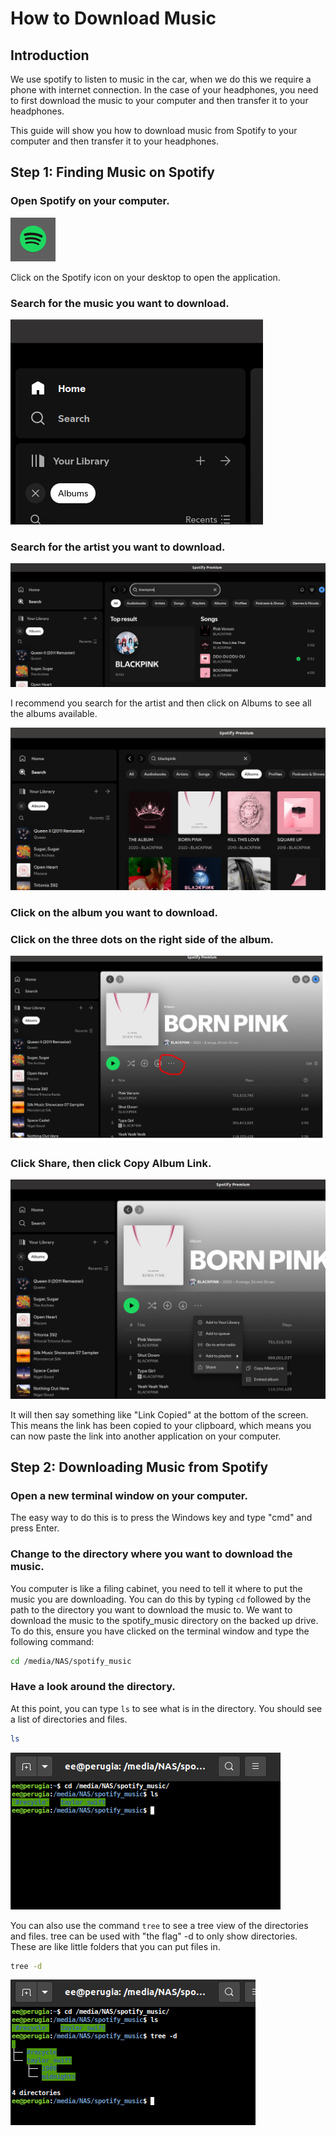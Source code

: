 # How to Download Music
## Introduction

We use spotify to listen to music in the car, when we do this we require a phone with internet connection. In the case of your headphones, you need to first download the music to your computer and then transfer it to your headphones.

This guide will show you how to download music from Spotify to your computer and then transfer it to your headphones.

## Step 1: Finding Music on Spotify
### Open Spotify on your computer.

![Spotify](./images/spotify.png)

Click on the Spotify icon on your desktop to open the application.

### Search for the music you want to download.
![Spotify](./images/spotify_search.png)

### Search for the artist you want to download.
![Spotify](./images/spotify_artist_search.png)

I recommend you search for the artist and then click on Albums to see all the albums available.

![Spotify](./images/spotify_album_search.png)

### Click on the album you want to download.

### Click on the three dots on the right side of the album.

![Spotify](./images/spotify_album.png)

### Click Share, then click Copy Album Link.

![Spotify](./images/spotify_share.png)

It will then say something like "Link Copied" at the bottom of the screen. This means the link has been copied to your clipboard, which means you can now paste the link into another application on your computer.

## Step 2: Downloading Music from Spotify

### Open a new terminal window on your computer.
The easy way to do this is to press the Windows key and type "cmd" and press Enter.

### Change to the directory where you want to download the music.
You computer is like a filing cabinet, you need to tell it where to put the music you are downloading. You can do this by typing `cd` followed by the path to the directory you want to download the music to. We want to download the music to the spotify_music directory on the backed up drive. To do this, ensure you have clicked on the terminal window and type the following command:

```bash
cd /media/NAS/spotify_music
```

### Have a look around the directory.
At this point, you can type `ls` to see what is in the directory. You should see a list of directories and files.

```bash
ls
```
![Terminal](./images/terminal_ls.png)

You can also use the command `tree` to see a tree view of the directories and files. tree can be used with "the flag" -d to only show directories. These are like little folders that you can put files in.

```bash
tree -d
```

![Terminal](./images/terminal_tree.png)

